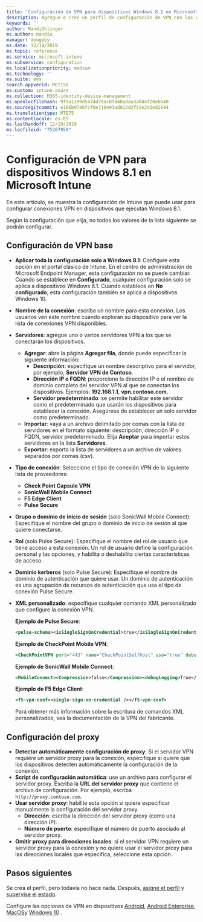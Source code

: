 ```yaml
---
title: 'Configuración de VPN para dispositivos Windows 8.1 en Microsoft Intune: Azure | Microsoft Docs'
description: Agregue o cree un perfil de configuración de VPN con las opciones de configuración de red privada virtual (VPN), incluidos los detalles de conexión y la configuración de proxy para incluir la dirección IP o FQDN, y el puerto TCP en Microsoft Intune en los dispositivos que ejecutan Windows 8.1.
keywords: ''
author: MandiOhlinger
ms.author: mandia
manager: dougeby
ms.date: 12/19/2019
ms.topic: reference
ms.service: microsoft-intune
ms.subservice: configuration
ms.localizationpriority: medium
ms.technology: ''
ms.suite: ems
search.appverid: MET150
ms.custom: intune-azure
ms.collection: M365-identity-device-management
ms.openlocfilehash: 9f9a1399d5474d79ac8fd48a8aa3a844f20eb640
ms.sourcegitcommit: e166b9746fcf0e710e93ad012d2f52e2d3ed2644
ms.translationtype: MTE75
ms.contentlocale: es-ES
ms.lasthandoff: 12/19/2019
ms.locfileid: "75207050"
---
```

# <a name="add-vpn-settings-on-windows-81-devices-in-microsoft-intune"></a>Configuración de VPN para dispositivos Windows 8.1 en Microsoft Intune



En este artículo, se muestra la configuración de Intune que puede usar para configurar conexiones VPN en dispositivos que ejecutan Windows 8.1.

Según la configuración que elija, no todos los valores de la lista siguiente se podrán configurar.

## <a name="base-vpn-settings"></a>Configuración de VPN base

- **Aplicar toda la configuración solo a Windows 8.1**: Configure esta opción en el portal clásico de Intune. En el centro de administración de Microsoft Endpoint Manager, esta configuración no se puede cambiar. Cuando se establece en **Configurado**, cualquier configuración solo se aplica a dispositivos Windows 8.1. Cuando establece en **No configurado**, esta configuración también se aplica a dispositivos Windows 10.
- **Nombre de la conexión**: escriba un nombre para esta conexión. Los usuarios ven este nombre cuando exploran su dispositivo para ver la lista de conexiones VPN disponibles.
- **Servidores**: agregue uno o varios servidores VPN a los que se conectarán los dispositivos.
  - **Agregar**: abre la página **Agregar fila**, donde puede especificar la siguiente información:
    - **Descripción**: especifique un nombre descriptivo para el servidor, por ejemplo, **Servidor VPN de Contoso**.
    - **Dirección IP o FQDN**: proporcione la dirección IP o el nombre de dominio completo del servidor VPN al que se conectan los dispositivos. Ejemplos: **192.168.1.1**, **vpn.contoso.com**.
    - **Servidor predeterminado**: se permite habilitar este servidor como el predeterminado que usarán los dispositivos para establecer la conexión. Asegúrese de establecer un solo servidor como predeterminado.
  - **Importar**: vaya a un archivo delimitado por comas con la lista de servidores en el formato siguiente: descripción, dirección IP o FQDN, servidor predeterminado. Elija **Aceptar** para importar estos servidores en la lista **Servidores**.
  - **Exportar**: exporta la lista de servidores a un archivo de valores separados por comas (csv).

- **Tipo de conexión**: Seleccione el tipo de conexión VPN de la siguiente lista de proveedores:
  - **Check Point Capsule VPN**
  - **SonicWall Mobile Connect**
  - **F5 Edge Client**
  - **Pulse Secure**

<!--- **Fingerprint** (Check Point Capsule VPN only): Specify a string (for example, "Contoso Fingerprint Code") that will be used to verify that the VPN server can be trusted. A fingerprint can be sent to the client so it knows to trust any server that presents the same fingerprint when connecting. If the device doesn’t already have the fingerprint, it will prompt the user to trust the VPN server that they are connecting to while showing the fingerprint. (The user manually verifies the fingerprint and chooses **trust** to connect.) --->

- **Grupo o dominio de inicio de sesión** (solo SonicWall Mobile Connect): Especifique el nombre del grupo o dominio de inicio de sesión al que quiere conectarse.

- **Rol** (solo Pulse Secure): Especifique el nombre del rol de usuario que tiene acceso a esta conexión. Un rol de usuario define la configuración personal y las opciones, y habilita o deshabilita ciertas características de acceso.

- **Dominio kerberos** (solo Pulse Secure): Especifique el nombre de dominio de autenticación que quiere usar. Un dominio de autenticación es una agrupación de recursos de autenticación que usa el tipo de conexión Pulse Secure.

- **XML personalizado**: especifique cualquier comando XML personalizado que configure la conexión VPN.

  **Ejemplo de Pulse Secure**:

  ```xml
  <pulse-schema><isSingleSignOnCredential>true</isSingleSignOnCredential></pulse-schema>
  ```

  **Ejemplo de CheckPoint Mobile VPN**:

  ```xml
  <CheckPointVPN port="443" name="CheckPointSelfhost" sso="true" debug="3" />
  ```

  **Ejemplo de SonicWall Mobile Connect**:

  ```xml
  <MobileConnect><Compression>false</Compression><debugLogging>True</debugLogging><packetCapture>False</packetCapture></MobileConnect>
  ```

  **Ejemplo de F5 Edge Client**:

  ```xml
  <f5-vpn-conf><single-sign-on-credential /></f5-vpn-conf>
  ```

  Para obtener más información sobre la escritura de comandos XML personalizados, vea la documentación de la VPN del fabricante.

## <a name="proxy-settings"></a>Configuración del proxy

- **Detectar automáticamente configuración de proxy**: Si el servidor VPN requiere un servidor proxy para la conexión, especifique si quiere que los dispositivos detecten automáticamente la configuración de la conexión.
- **Script de configuración automática**: use un archivo para configurar el servidor proxy. Escriba la **URL del servidor proxy** que contiene el archivo de configuración. Por ejemplo, escriba `http://proxy.contoso.com`.
- **Usar servidor proxy**: habilite esta opción si quiere especificar manualmente la configuración del servidor proxy.
  - **Dirección**: escriba la dirección del servidor proxy (como una dirección IP).
  - **Número de puerto**: especifique el número de puerto asociado al servidor proxy.
- **Omitir proxy para direcciones locales**: si el servidor VPN requiere un servidor proxy para la conexión y no quiere usar el servidor proxy para las direcciones locales que especifica, seleccione esta opción.

## <a name="next-steps"></a>Pasos siguientes

Se crea el perfil, pero todavía no hace nada. Después, [asigne el perfil](device-profile-assign.md) y [supervise el estado](device-profile-monitor.md).

Configure las opciones de VPN en dispositivos [Android](vpn-settings-android.md), [Android Enterprise](vpn-settings-android-enterprise.md), [MacOS](vpn-settings-macos.md)y [Windows 10](vpn-settings-windows-10.md) .
